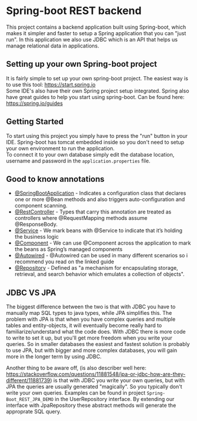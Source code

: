 # Spring-boot REST backend

This project contains a backend application built using Spring-boot, which makes it simpler and faster to setup a Spring application 
that you can "just run". In this application we also use JDBC which is an API that helps us manage relational data in applications.

## Setting up your own Spring-boot project

It is fairly simple to set up your own spring-boot project. The easiest way is to use this tool: https://start.spring.io<br />
Some IDE's also have their own Spring project setup integrated. Spring also have great guides to help you start using spring-boot.
Can be found here: https://spring.io/guides

## Getting Started

To start using this project you simply have to press the "run" button in your IDE. Spring-boot has tomcat embedded inside so you don't need
to setup your own environment to run the application.<br />
To connect it to your own database simply edit the database location, 
username and password in the `application.properties` file.

## Good to know annotations
* [@SpringBootApplication](https://docs.spring.io/spring-boot/docs/2.0.0.RC1/api/org/springframework/boot/autoconfigure/SpringBootApplication.html) - 
Indicates a configuration class that declares one or more @Bean methods and also triggers auto-configuration and component scanning.
* [@RestController](https://docs.spring.io/spring/docs/5.0.4.BUILD-SNAPSHOT/javadoc-api/org/springframework/web/bind/annotation/RestController.html) - 
Types that carry this annotation are treated as controllers where @RequestMapping methods assume @ResponseBody.
* [@Service](https://docs.spring.io/spring-framework/docs/current/javadoc-api/org/springframework/stereotype/Service.html) - 
We mark beans with @Service to indicate that it’s holding the business logic
* [@Component](https://docs.spring.io/spring-framework/docs/current/javadoc-api/org/springframework/stereotype/Component.html) - 
We can use @Component across the application to mark the beans as Spring’s managed components
* [@Autowired](https://www.baeldung.com/spring-autowire) - @Autowired can be used in many different scenarios so i recommend you read on the linked guide
* [@Repository](https://docs.spring.io/spring-framework/docs/current/javadoc-api/org/springframework/stereotype/Repository.html) - 
Defined as "a mechanism for encapsulating storage, retrieval, and search behavior which emulates a collection of objects".

## JDBC VS JPA
The biggest difference between the two is that with JDBC you have to manually map SQL types to java types, while JPA simplifies this.
The problem with JPA is that when you have complex queries and multiple tables and entity-objects, it will eventually become really
hard to familiarize/understand what the code does. With JDBC there is more code to write to set it up, but you'll get more freedom when you write your queries. So in smaller databases the easiest and fastest solution is probably to use JPA, but with bigger and more complex databases, you will gain more in the longer term by using JDBC.

Another thing to be aware off, (is also describer well here: https://stackoverflow.com/questions/11881548/jpa-or-jdbc-how-are-they-different/11881739) is that with JDBC you write your own queries, but with JPA the queries are usually generated "magically". So you typically don't write your own queries. Examples can be found in project `Spring-Boot_REST_JPA_DEMO` in the UserRepository interface. By extending our interface with JpaRepository these abstract methods will generate the approprate SQL query.
